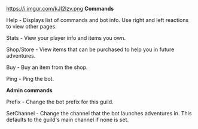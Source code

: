 ﻿https://i.imgur.com/kJI2lzv.png
**Commands**

Help - Displays list of commands and bot info. Use right and left reactions to view other pages.

Stats - View your player info and items you own.

Shop/Store - View items that can be purchased to help you in future adventures.

Buy - Buy an item from the shop.

Ping - Ping the bot.

**Admin commands**

Prefix - Change the bot prefix for this guild.

SetChannel - Change the channel that the bot launches adventures in. This defaults to the guild's main channel if none is set.